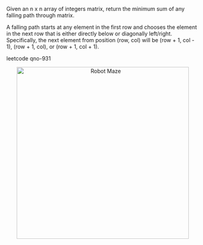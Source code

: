Given an n x n array of integers matrix, return the minimum sum of any falling path through matrix.

A falling path starts at any element in the first row and chooses the element in the next row that is either directly below or diagonally left/right. Specifically, the next element from position (row, col) will be (row + 1, col - 1), (row + 1, col), or (row + 1, col + 1).

leetcode
qno-931

<p align="center">
  <img src="https://assets.leetcode.com/uploads/2021/11/03/failing1-grid.jpg" alt="Robot Maze" width="450"/>
</p>







